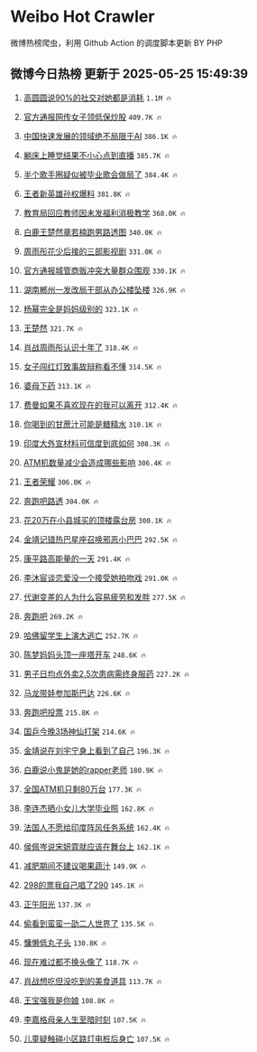 # Weibo Hot Crawler 



微博热榜爬虫，利用 Github Action 的调度脚本更新 BY PHP 


## 微博今日热榜 更新于 2025-05-25 15:49:39 
1. [高圆圆说90%的社交对她都是消耗](https://s.weibo.com/weibo?q=%23%E9%AB%98%E5%9C%86%E5%9C%86%E8%AF%B490%25%E7%9A%84%E7%A4%BE%E4%BA%A4%E5%AF%B9%E5%A5%B9%E9%83%BD%E6%98%AF%E6%B6%88%E8%80%97%23&t=31&band_rank=1&Refer=top) `1.1M 🔥` 

1. [官方通报网传女子领低保炒股](https://s.weibo.com/weibo?q=%23%E5%AE%98%E6%96%B9%E9%80%9A%E6%8A%A5%E7%BD%91%E4%BC%A0%E5%A5%B3%E5%AD%90%E9%A2%86%E4%BD%8E%E4%BF%9D%E7%82%92%E8%82%A1%23&t=31&band_rank=2&Refer=top) `409.7K 🔥` 

1. [中国快速发展的领域绝不局限于AI](https://s.weibo.com/weibo?q=%23%E4%B8%AD%E5%9B%BD%E5%BF%AB%E9%80%9F%E5%8F%91%E5%B1%95%E7%9A%84%E9%A2%86%E5%9F%9F%E7%BB%9D%E4%B8%8D%E5%B1%80%E9%99%90%E4%BA%8EAI%23&t=31&band_rank=3&Refer=top) `386.1K 🔥` 

1. [躺床上睡觉结果不小心点到直播](https://s.weibo.com/weibo?q=%E8%BA%BA%E5%BA%8A%E4%B8%8A%E7%9D%A1%E8%A7%89%E7%BB%93%E6%9E%9C%E4%B8%8D%E5%B0%8F%E5%BF%83%E7%82%B9%E5%88%B0%E7%9B%B4%E6%92%AD&t=31&band_rank=4&Refer=top) `385.7K 🔥` 

1. [半个歌手圈疑似被毕业歌会做局了](https://s.weibo.com/weibo?q=%E5%8D%8A%E4%B8%AA%E6%AD%8C%E6%89%8B%E5%9C%88%E7%96%91%E4%BC%BC%E8%A2%AB%E6%AF%95%E4%B8%9A%E6%AD%8C%E4%BC%9A%E5%81%9A%E5%B1%80%E4%BA%86&t=31&band_rank=5&Refer=top) `384.4K 🔥` 

1. [王者新英雄孙权爆料](https://s.weibo.com/weibo?q=%23%E7%8E%8B%E8%80%85%E6%96%B0%E8%8B%B1%E9%9B%84%E5%AD%99%E6%9D%83%E7%88%86%E6%96%99%23&t=31&band_rank=6&Refer=top) `381.8K 🔥` 

1. [教育局回应教师因未发福利消极教学](https://s.weibo.com/weibo?q=%23%E6%95%99%E8%82%B2%E5%B1%80%E5%9B%9E%E5%BA%94%E6%95%99%E5%B8%88%E5%9B%A0%E6%9C%AA%E5%8F%91%E7%A6%8F%E5%88%A9%E6%B6%88%E6%9E%81%E6%95%99%E5%AD%A6%23&t=31&band_rank=7&Refer=top) `368.0K 🔥` 

1. [白鹿王楚然章若楠跑男路透图](https://s.weibo.com/weibo?q=%23%E7%99%BD%E9%B9%BF%E7%8E%8B%E6%A5%9A%E7%84%B6%E7%AB%A0%E8%8B%A5%E6%A5%A0%E8%B7%91%E7%94%B7%E8%B7%AF%E9%80%8F%E5%9B%BE%23&t=31&band_rank=8&Refer=top) `340.0K 🔥` 

1. [周雨彤花少后接的三部影视剧](https://s.weibo.com/weibo?q=%23%E5%91%A8%E9%9B%A8%E5%BD%A4%E8%8A%B1%E5%B0%91%E5%90%8E%E6%8E%A5%E7%9A%84%E4%B8%89%E9%83%A8%E5%BD%B1%E8%A7%86%E5%89%A7%23&t=31&band_rank=9&Refer=top) `331.0K 🔥` 

1. [官方通报城管商贩冲突大量群众围观](https://s.weibo.com/weibo?q=%23%E5%AE%98%E6%96%B9%E9%80%9A%E6%8A%A5%E5%9F%8E%E7%AE%A1%E5%95%86%E8%B4%A9%E5%86%B2%E7%AA%81%E5%A4%A7%E9%87%8F%E7%BE%A4%E4%BC%97%E5%9B%B4%E8%A7%82%23&t=31&band_rank=10&Refer=top) `330.1K 🔥` 

1. [湖南郴州一发改局干部从办公楼坠楼](https://s.weibo.com/weibo?q=%23%E6%B9%96%E5%8D%97%E9%83%B4%E5%B7%9E%E4%B8%80%E5%8F%91%E6%94%B9%E5%B1%80%E5%B9%B2%E9%83%A8%E4%BB%8E%E5%8A%9E%E5%85%AC%E6%A5%BC%E5%9D%A0%E6%A5%BC%23&t=31&band_rank=11&Refer=top) `326.9K 🔥` 

1. [杨幂完全是妈妈级别的](https://s.weibo.com/weibo?q=%23%E6%9D%A8%E5%B9%82%E5%AE%8C%E5%85%A8%E6%98%AF%E5%A6%88%E5%A6%88%E7%BA%A7%E5%88%AB%E7%9A%84%23&t=31&band_rank=12&Refer=top) `323.1K 🔥` 

1. [王楚然](https://s.weibo.com/weibo?q=%E7%8E%8B%E6%A5%9A%E7%84%B6&t=31&band_rank=13&Refer=top) `321.7K 🔥` 

1. [肖战周雨彤认识十年了](https://s.weibo.com/weibo?q=%23%E8%82%96%E6%88%98%E5%91%A8%E9%9B%A8%E5%BD%A4%E8%AE%A4%E8%AF%86%E5%8D%81%E5%B9%B4%E4%BA%86%23&t=31&band_rank=14&Refer=top) `318.4K 🔥` 

1. [女子闯红灯致事故辩称看不懂](https://s.weibo.com/weibo?q=%23%E5%A5%B3%E5%AD%90%E9%97%AF%E7%BA%A2%E7%81%AF%E8%87%B4%E4%BA%8B%E6%95%85%E8%BE%A9%E7%A7%B0%E7%9C%8B%E4%B8%8D%E6%87%82%23&t=31&band_rank=15&Refer=top) `314.5K 🔥` 

1. [婆母下药](https://s.weibo.com/weibo?q=%23%E5%A9%86%E6%AF%8D%E4%B8%8B%E8%8D%AF%23&t=31&band_rank=16&Refer=top) `313.1K 🔥` 

1. [费曼如果不喜欢现在的我可以离开](https://s.weibo.com/weibo?q=%23%E8%B4%B9%E6%9B%BC%E5%A6%82%E6%9E%9C%E4%B8%8D%E5%96%9C%E6%AC%A2%E7%8E%B0%E5%9C%A8%E7%9A%84%E6%88%91%E5%8F%AF%E4%BB%A5%E7%A6%BB%E5%BC%80%23&t=31&band_rank=17&Refer=top) `312.4K 🔥` 

1. [你喝到的甘蔗汁可能是糖精水](https://s.weibo.com/weibo?q=%23%E4%BD%A0%E5%96%9D%E5%88%B0%E7%9A%84%E7%94%98%E8%94%97%E6%B1%81%E5%8F%AF%E8%83%BD%E6%98%AF%E7%B3%96%E7%B2%BE%E6%B0%B4%23&t=31&band_rank=18&Refer=top) `310.1K 🔥` 

1. [印度大外宣材料可信度到底如何](https://s.weibo.com/weibo?q=%E5%8D%B0%E5%BA%A6%E5%A4%A7%E5%A4%96%E5%AE%A3%E6%9D%90%E6%96%99%E5%8F%AF%E4%BF%A1%E5%BA%A6%E5%88%B0%E5%BA%95%E5%A6%82%E4%BD%95&t=31&band_rank=19&Refer=top) `308.3K 🔥` 

1. [ATM机数量减少会造成哪些影响](https://s.weibo.com/weibo?q=ATM%E6%9C%BA%E6%95%B0%E9%87%8F%E5%87%8F%E5%B0%91%E4%BC%9A%E9%80%A0%E6%88%90%E5%93%AA%E4%BA%9B%E5%BD%B1%E5%93%8D&t=31&band_rank=20&Refer=top) `306.4K 🔥` 

1. [王者荣耀](https://s.weibo.com/weibo?q=%23%E7%8E%8B%E8%80%85%E8%8D%A3%E8%80%80%23&t=31&band_rank=21&Refer=top) `306.0K 🔥` 

1. [奔跑吧路透](https://s.weibo.com/weibo?q=%23%E5%A5%94%E8%B7%91%E5%90%A7%E8%B7%AF%E9%80%8F%23&t=31&band_rank=22&Refer=top) `304.0K 🔥` 

1. [花20万在小县城买的顶楼露台房](https://s.weibo.com/weibo?q=%E8%8A%B120%E4%B8%87%E5%9C%A8%E5%B0%8F%E5%8E%BF%E5%9F%8E%E4%B9%B0%E7%9A%84%E9%A1%B6%E6%A5%BC%E9%9C%B2%E5%8F%B0%E6%88%BF&t=31&band_rank=23&Refer=top) `300.1K 🔥` 

1. [金靖记错热巴星座召唤邪恶小巴巴](https://s.weibo.com/weibo?q=%E9%87%91%E9%9D%96%E8%AE%B0%E9%94%99%E7%83%AD%E5%B7%B4%E6%98%9F%E5%BA%A7%E5%8F%AC%E5%94%A4%E9%82%AA%E6%81%B6%E5%B0%8F%E5%B7%B4%E5%B7%B4&t=31&band_rank=24&Refer=top) `292.5K 🔥` 

1. [康平路高能量的一天](https://s.weibo.com/weibo?q=%23%E5%BA%B7%E5%B9%B3%E8%B7%AF%E9%AB%98%E8%83%BD%E9%87%8F%E7%9A%84%E4%B8%80%E5%A4%A9%23&t=31&band_rank=25&Refer=top) `291.4K 🔥` 

1. [李沐宸谈恋爱没一个接受她拍吻戏](https://s.weibo.com/weibo?q=%E6%9D%8E%E6%B2%90%E5%AE%B8%E8%B0%88%E6%81%8B%E7%88%B1%E6%B2%A1%E4%B8%80%E4%B8%AA%E6%8E%A5%E5%8F%97%E5%A5%B9%E6%8B%8D%E5%90%BB%E6%88%8F&t=31&band_rank=26&Refer=top) `291.0K 🔥` 

1. [代谢变差的人为什么容易疲劳和发胖](https://s.weibo.com/weibo?q=%E4%BB%A3%E8%B0%A2%E5%8F%98%E5%B7%AE%E7%9A%84%E4%BA%BA%E4%B8%BA%E4%BB%80%E4%B9%88%E5%AE%B9%E6%98%93%E7%96%B2%E5%8A%B3%E5%92%8C%E5%8F%91%E8%83%96&t=31&band_rank=27&Refer=top) `277.5K 🔥` 

1. [奔跑吧](https://s.weibo.com/weibo?q=%E5%A5%94%E8%B7%91%E5%90%A7&t=31&band_rank=28&Refer=top) `269.2K 🔥` 

1. [哈佛留学生上演大逃亡](https://s.weibo.com/weibo?q=%23%E5%93%88%E4%BD%9B%E7%95%99%E5%AD%A6%E7%94%9F%E4%B8%8A%E6%BC%94%E5%A4%A7%E9%80%83%E4%BA%A1%23&t=31&band_rank=29&Refer=top) `252.7K 🔥` 

1. [陈梦妈妈头顶一座塔开车](https://s.weibo.com/weibo?q=%E9%99%88%E6%A2%A6%E5%A6%88%E5%A6%88%E5%A4%B4%E9%A1%B6%E4%B8%80%E5%BA%A7%E5%A1%94%E5%BC%80%E8%BD%A6&t=31&band_rank=30&Refer=top) `248.6K 🔥` 

1. [男子日均点外卖2.5次患病需终身服药](https://s.weibo.com/weibo?q=%23%E7%94%B7%E5%AD%90%E6%97%A5%E5%9D%87%E7%82%B9%E5%A4%96%E5%8D%962.5%E6%AC%A1%E6%82%A3%E7%97%85%E9%9C%80%E7%BB%88%E8%BA%AB%E6%9C%8D%E8%8D%AF%23&t=31&band_rank=31&Refer=top) `227.2K 🔥` 

1. [马龙带娃参加斯巴达](https://s.weibo.com/weibo?q=%23%E9%A9%AC%E9%BE%99%E5%B8%A6%E5%A8%83%E5%8F%82%E5%8A%A0%E6%96%AF%E5%B7%B4%E8%BE%BE%23&t=31&band_rank=32&Refer=top) `226.6K 🔥` 

1. [奔跑吧投票](https://s.weibo.com/weibo?q=%E5%A5%94%E8%B7%91%E5%90%A7%E6%8A%95%E7%A5%A8&t=31&band_rank=33&Refer=top) `215.8K 🔥` 

1. [国乒今晚3场神仙打架](https://s.weibo.com/weibo?q=%E5%9B%BD%E4%B9%92%E4%BB%8A%E6%99%9A3%E5%9C%BA%E7%A5%9E%E4%BB%99%E6%89%93%E6%9E%B6&t=31&band_rank=34&Refer=top) `214.6K 🔥` 

1. [金靖说在刘宇宁身上看到了自己](https://s.weibo.com/weibo?q=%23%E9%87%91%E9%9D%96%E8%AF%B4%E5%9C%A8%E5%88%98%E5%AE%87%E5%AE%81%E8%BA%AB%E4%B8%8A%E7%9C%8B%E5%88%B0%E4%BA%86%E8%87%AA%E5%B7%B1%23&t=31&band_rank=35&Refer=top) `196.3K 🔥` 

1. [白鹿说小鬼是她的rapper老师](https://s.weibo.com/weibo?q=%E7%99%BD%E9%B9%BF%E8%AF%B4%E5%B0%8F%E9%AC%BC%E6%98%AF%E5%A5%B9%E7%9A%84rapper%E8%80%81%E5%B8%88&t=31&band_rank=36&Refer=top) `180.9K 🔥` 

1. [全国ATM机只剩80万台](https://s.weibo.com/weibo?q=%23%E5%85%A8%E5%9B%BDATM%E6%9C%BA%E5%8F%AA%E5%89%A980%E4%B8%87%E5%8F%B0%23&t=31&band_rank=37&Refer=top) `177.3K 🔥` 

1. [李连杰晒小女儿大学毕业照](https://s.weibo.com/weibo?q=%23%E6%9D%8E%E8%BF%9E%E6%9D%B0%E6%99%92%E5%B0%8F%E5%A5%B3%E5%84%BF%E5%A4%A7%E5%AD%A6%E6%AF%95%E4%B8%9A%E7%85%A7%23&t=31&band_rank=38&Refer=top) `162.8K 🔥` 

1. [法国人不愿给印度阵风任务系统](https://s.weibo.com/weibo?q=%E6%B3%95%E5%9B%BD%E4%BA%BA%E4%B8%8D%E6%84%BF%E7%BB%99%E5%8D%B0%E5%BA%A6%E9%98%B5%E9%A3%8E%E4%BB%BB%E5%8A%A1%E7%B3%BB%E7%BB%9F&t=31&band_rank=39&Refer=top) `162.4K 🔥` 

1. [侯佩岑说宋妍霏就应该在舞台上](https://s.weibo.com/weibo?q=%E4%BE%AF%E4%BD%A9%E5%B2%91%E8%AF%B4%E5%AE%8B%E5%A6%8D%E9%9C%8F%E5%B0%B1%E5%BA%94%E8%AF%A5%E5%9C%A8%E8%88%9E%E5%8F%B0%E4%B8%8A&t=31&band_rank=40&Refer=top) `162.1K 🔥` 

1. [减肥期间不建议喝果蔬汁](https://s.weibo.com/weibo?q=%23%E5%87%8F%E8%82%A5%E6%9C%9F%E9%97%B4%E4%B8%8D%E5%BB%BA%E8%AE%AE%E5%96%9D%E6%9E%9C%E8%94%AC%E6%B1%81%23&t=31&band_rank=41&Refer=top) `149.9K 🔥` 

1. [298的票我自己唱了290](https://s.weibo.com/weibo?q=298%E7%9A%84%E7%A5%A8%E6%88%91%E8%87%AA%E5%B7%B1%E5%94%B1%E4%BA%86290&t=31&band_rank=42&Refer=top) `145.1K 🔥` 

1. [正午阳光](https://s.weibo.com/weibo?q=%E6%AD%A3%E5%8D%88%E9%98%B3%E5%85%89&t=31&band_rank=43&Refer=top) `137.3K 🔥` 

1. [偷看到蛮蛮一劭二人世界了](https://s.weibo.com/weibo?q=%E5%81%B7%E7%9C%8B%E5%88%B0%E8%9B%AE%E8%9B%AE%E4%B8%80%E5%8A%AD%E4%BA%8C%E4%BA%BA%E4%B8%96%E7%95%8C%E4%BA%86&t=31&band_rank=44&Refer=top) `135.5K 🔥` 

1. [慵懒低丸子头](https://s.weibo.com/weibo?q=%E6%85%B5%E6%87%92%E4%BD%8E%E4%B8%B8%E5%AD%90%E5%A4%B4&t=31&band_rank=45&Refer=top) `130.8K 🔥` 

1. [现在难过都不换头像了](https://s.weibo.com/weibo?q=%E7%8E%B0%E5%9C%A8%E9%9A%BE%E8%BF%87%E9%83%BD%E4%B8%8D%E6%8D%A2%E5%A4%B4%E5%83%8F%E4%BA%86&t=31&band_rank=46&Refer=top) `118.7K 🔥` 

1. [肖战想吃但没吃到的美食道具](https://s.weibo.com/weibo?q=%23%E8%82%96%E6%88%98%E6%83%B3%E5%90%83%E4%BD%86%E6%B2%A1%E5%90%83%E5%88%B0%E7%9A%84%E7%BE%8E%E9%A3%9F%E9%81%93%E5%85%B7%23&t=31&band_rank=47&Refer=top) `113.7K 🔥` 

1. [王宝强我是你娘](https://s.weibo.com/weibo?q=%E7%8E%8B%E5%AE%9D%E5%BC%BA%E6%88%91%E6%98%AF%E4%BD%A0%E5%A8%98&t=31&band_rank=48&Refer=top) `108.8K 🔥` 

1. [李嘉格母亲人生至暗时刻](https://s.weibo.com/weibo?q=%E6%9D%8E%E5%98%89%E6%A0%BC%E6%AF%8D%E4%BA%B2%E4%BA%BA%E7%94%9F%E8%87%B3%E6%9A%97%E6%97%B6%E5%88%BB&t=31&band_rank=49&Refer=top) `107.5K 🔥` 

1. [儿童疑触碰小区路灯电桩后身亡](https://s.weibo.com/weibo?q=%23%E5%84%BF%E7%AB%A5%E7%96%91%E8%A7%A6%E7%A2%B0%E5%B0%8F%E5%8C%BA%E8%B7%AF%E7%81%AF%E7%94%B5%E6%A1%A9%E5%90%8E%E8%BA%AB%E4%BA%A1%23&t=31&band_rank=50&Refer=top) `107.5K 🔥` 

